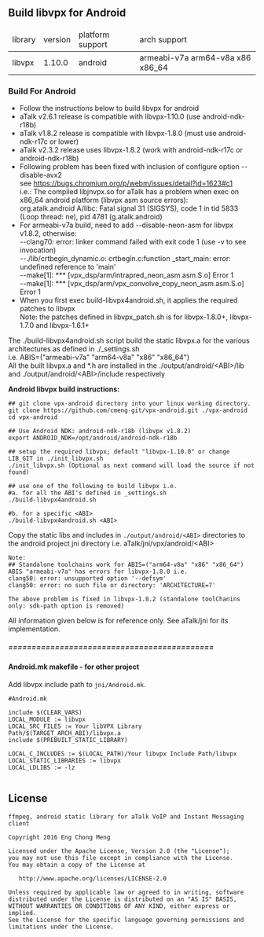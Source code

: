 ## Build libvpx for Android
####
<table>
<thead>
<tr><td>library</td><td>version</td><td>platform support</td><td>arch support</td></tr>
</thead>
<tr><td>libvpx</td><td>1.10.0</td><td>android</td><td>armeabi-v7a arm64-v8a x86 x86_64</td></tr>
</table>

### Build For Android
- Follow the instructions below to build libvpx for android
- aTalk v2.6.1 release is compatible with libvpx-1.10.0 (use android-ndk-r18b) <br/>
- aTalk v1.8.2 release is compatible with libvpx-1.8.0 (must use android-ndk-r17c or lower) <br/>
- aTalk v2.3.2 release uses libvpx-1.8.2 (work with android-ndk-r17c or android-ndk-r18b)<br/>
- Following problem has been fixed with inclusion of configure option --disable-avx2<br/>
  see <https://bugs.chromium.org/p/webm/issues/detail?id=1623#c1><br/>
  i.e.: The compiled libjnvpx.so for aTalk has a problem when exec on x86_64 android platform (libvpx asm source errors):<br/>
  org.atalk.android A/libc: Fatal signal 31 (SIGSYS), code 1 in tid 5833 (Loop thread: ne), pid 4781 (g.atalk.android)
- For armeabi-v7a build, need to add --disable-neon-asm for libvpx v1.8.2, otherwise:<br/>
  --clang70: error: linker command failed with exit code 1 (use -v to see invocation)<br/>
  --./lib/crtbegin_dynamic.o: crtbegin.c:function _start_main: error: undefined reference to 'main'<br/>
  --make\[1]: *** \[vpx_dsp/arm/intrapred_neon_asm.asm.S.o] Error 1<br/>
  --make\[1]: *** \[vpx_dsp/arm/vpx_convolve_copy_neon_asm.asm.S.o] Error 1<br/>
- When you first exec build-libvpx4android.sh, it applies the required patches to libvpx<br/>
  Note: the patches defined in libvpx_patch.sh is for libvpx-1.8.0+, libvpx-1.7.0 and libvpx-1.6.1+<br/>
  
The ./build-libvpx4android.sh script build the static libvpx.a for the various architectures as defined in ./_settings.sh<br/>
i.e. ABIS=("armeabi-v7a" "arm64-v8a" "x86" "x86_64")<br/>
All the built libvpx.a and *.h are installed in the ./output/android/\<ABI>/lib and ./output/android/\<ABI>/include respectively

**Android libvpx build instructions:**
```
## git clone vpx-android directory into your linux working directory.
git clone https://github.com/cmeng-git/vpx-android.git ./vpx-android
cd vpx-android

## Use Android NDK: android-ndk-r18b (libvpx v1.8.2)
export ANDROID_NDK=/opt/android/android-ndk-r18b

## setup the required libvpx; default "libvpx-1.10.0" or change LIB_GIT in ./init_libvpx.sh
./init_libvpx.sh (Optional as next command will load the source if not found)

## use one of the following to build libvpx i.e.
#a. for all the ABI's defined in _settings.sh
./build-libvpx4android.sh

#b. for a specific <ABI>
./build-libvpx4android.sh <ABI> 
```

Copy the static libs and includes in `./output/android/<ABI>` directories to the android project
jni directory i.e. aTalk/jni/vpx/android/\<ABI>

```
Note:
## Standalone toolchains work for ABIS=("arm64-v8a" "x86" "x86_64")
ABIS "armeabi-v7a" has errors for libvpx-1.8.0 i.e.
clang50: error: unsupported option '--defsym'
clang50: error: no such file or directory: 'ARCHITECTURE=7'

The above problem is fixed in libvpx-1.8.2 (standalone toolChanins only: sdk-path option is removed)
```

All information given below is for reference only. See aTalk/jni for its implementation.

##### ============================================
#### Android.mk makefile - for other project
Add libvpx include path to `jni/Android.mk`. 

```
#Android.mk

include $(CLEAR_VARS)
LOCAL_MODULE := libvpx
LOCAL_SRC_FILES := Your libVPX Library Path/$(TARGET_ARCH_ABI)/libvpx.a
include $(PREBUILT_STATIC_LIBRARY)

LOCAL_C_INCLUDES := $(LOCAL_PATH)/Your libvpx Include Path/libvpx
LOCAL_STATIC_LIBRARIES := libvpx
LOCAL_LDLIBS := -lz
	
```

License
-------

    ffmpeg, android static library for aTalk VoIP and Instant Messaging client
    
    Copyright 2016 Eng Chong Meng
        
    Licensed under the Apache License, Version 2.0 (the "License");
    you may not use this file except in compliance with the License.
    You may obtain a copy of the License at
    
       http://www.apache.org/licenses/LICENSE-2.0
    
    Unless required by applicable law or agreed to in writing, software
    distributed under the License is distributed on an "AS IS" BASIS,
    WITHOUT WARRANTIES OR CONDITIONS OF ANY KIND, either express or implied.
    See the License for the specific language governing permissions and
    limitations under the License.




